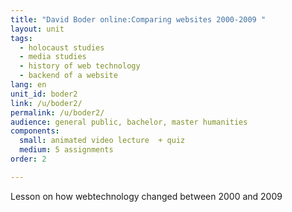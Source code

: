 ```yaml
---
title: "David Boder online:Comparing websites 2000-2009 "
layout: unit
tags:
  - holocaust studies
  - media studies
  - history of web technology
  - backend of a website
lang: en
unit_id: boder2
link: /u/boder2/
permalink: /u/boder2/
audience: general public, bachelor, master humanities
components:
  small: animated video lecture  + quiz
  medium: 5 assignments
order: 2

---
```


Lesson on how webtechnology changed between 2000 and 2009
<!-- more -->
